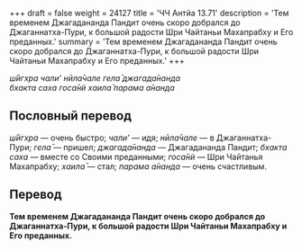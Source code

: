 +++
draft = false
weight = 24127
title = 'ЧЧ Антйа 13.71'
description = 'Тем временем Джагадананда Пандит очень скоро добрался до Джаганнатха-Пури, к большой радости Шри Чайтаньи Махапрабху и Его преданных.'
summary = 'Тем временем Джагадананда Пандит очень скоро добрался до Джаганнатха-Пури, к большой радости Шри Чайтаньи Махапрабху и Его преданных.'
+++

_ш́ӣгхра чали’ нӣла̄чале гела̄ джагада̄нанда  
бхакта саха госа̄н̃и хаила̄ парама а̄нанда_

## Пословный перевод

_ш́ӣгхра_ — очень быстро; _чали’_ — идя; _нӣла̄чале_ — в Джаганнатха-Пури; _гела̄_ — пришел; _джагада̄нанда_ — Джагадананда Пандит; _бхакта_ _саха_ — вместе со Своими преданными; _госа̄н̃и_ — Шри Чайтанья Махапрабху; _хаила̄_ — стал; _парама_ _а̄нанда_ — очень счастливым.

## Перевод

**Тем временем Джагадананда Пандит очень скоро добрался до Джаганнатха-Пури, к большой радости Шри Чайтаньи Махапрабху и Его преданных.**

